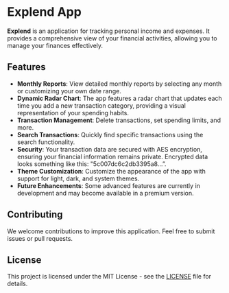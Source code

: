 # Explend App

**Explend** is an application for tracking personal income and expenses. It provides a comprehensive view of your financial activities, allowing you to manage your finances effectively.

## Features

- **Monthly Reports**: View detailed monthly reports by selecting any month or customizing your own date range.
- **Dynamic Radar Chart**: The app features a radar chart that updates each time you add a new transaction category, providing a visual representation of your spending habits.
- **Transaction Management**: Delete transactions, set spending limits, and more.
- **Search Transactions**: Quickly find specific transactions using the search functionality.
- **Security**: Your transaction data are secured with AES encryption, ensuring your financial information remains private. Encrypted data looks something like this: "5c007dc6c2db3395a8…”.
- **Theme Customization**: Customize the appearance of the app with support for light, dark, and system themes.
- **Future Enhancements**: Some advanced features are currently in development and may become available in a premium version.

## Contributing

We welcome contributions to improve this application. Feel free to submit issues or pull requests.

## License

This project is licensed under the MIT License - see the [LICENSE](LICENSE) file for details.
